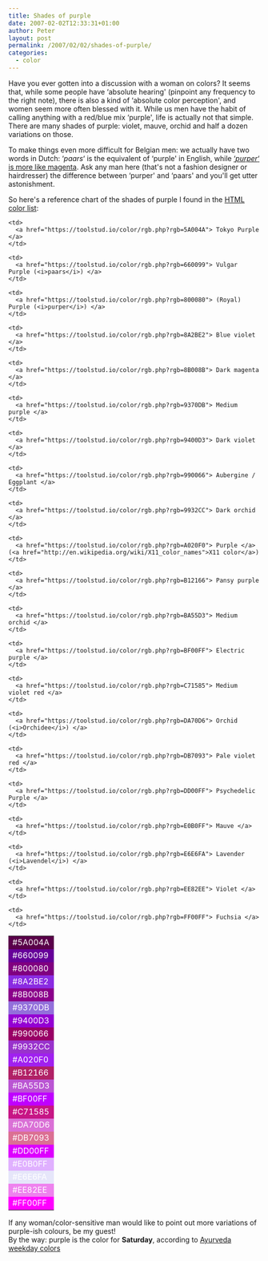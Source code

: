 ```yaml
---
title: Shades of purple
date: 2007-02-02T12:33:31+01:00
author: Peter
layout: post
permalink: /2007/02/02/shades-of-purple/
categories:
  - color
---
```

Have you ever gotten into a discussion with a woman on colors? It seems that, while some people have &#8216;absolute hearing' (pinpoint any frequency to the right note), there is also a kind of &#8216;absolute color perception', and women seem more often blessed with it. While us men have the habit of calling anything with a red/blue mix &#8216;purple', life is actually not that simple. There are many shades of purple: violet, mauve, orchid and half a dozen variations on those. 

To make things even more difficult for Belgian men: we actually have two words in Dutch: &#8216;_paars_&#8216; is the equivalent of &#8216;purple' in English, while [&#8216;_purper_&#8216; is more like magenta](http://nl.wikipedia.org/wiki/Violet#De_extraspectrale_kleur_paars). Ask any man here (that's not a fashion designer or hairdresser) the difference between &#8216;purper' and &#8216;paars' and you'll get utter astonishment. 

So here's a reference chart of the shades of purple I found in the [HTML color list](https://toolstud.io/color/htmlcolors.php):

<table>
  <tr>
    <td style="color: #FFF; background: #5A004A;">
      #5A004A
    </td>
    
    <td>
      <a href="https://toolstud.io/color/rgb.php?rgb=5A004A"> Tokyo Purple </a>
    </td>
  </tr>
  
  <tr>
    <td style="color: #FFF; background: #660099;">
      #660099
    </td>
    
    <td>
      <a href="https://toolstud.io/color/rgb.php?rgb=660099"> Vulgar Purple (<i>paars</i>) </a>
    </td>
  </tr>
  
  <tr>
    <td style="color: #FFF; background: #800080;">
      #800080
    </td>
    
    <td>
      <a href="https://toolstud.io/color/rgb.php?rgb=800080"> (Royal) Purple (<i>purper</i>) </a>
    </td>
  </tr>
  
  <tr>
    <td style="color: #FFF; background: #8A2BE2;">
      #8A2BE2
    </td>
    
    <td>
      <a href="https://toolstud.io/color/rgb.php?rgb=8A2BE2"> Blue violet </a>
    </td>
  </tr>
  
  <tr>
    <td style="color: #FFF; background: #8B008B;">
      #8B008B
    </td>
    
    <td>
      <a href="https://toolstud.io/color/rgb.php?rgb=8B008B"> Dark magenta </a>
    </td>
  </tr>
  
  <tr>
    <td style="color: #FFF; background: #9370DB;">
      #9370DB
    </td>
    
    <td>
      <a href="https://toolstud.io/color/rgb.php?rgb=9370DB"> Medium purple </a>
    </td>
  </tr>
  
  <tr>
    <td style="color: #FFF; background: #9400D3;">
      #9400D3
    </td>
    
    <td>
      <a href="https://toolstud.io/color/rgb.php?rgb=9400D3"> Dark violet </a>
    </td>
  </tr>
  
  <tr>
    <td style="color: #FFF; background: #990066;">
      #990066
    </td>
    
    <td>
      <a href="https://toolstud.io/color/rgb.php?rgb=990066"> Aubergine / Eggplant </a>
    </td>
  </tr>
  
  <tr>
    <td style="color: #FFF; background: #9932CC;">
      #9932CC
    </td>
    
    <td>
      <a href="https://toolstud.io/color/rgb.php?rgb=9932CC"> Dark orchid </a>
    </td>
  </tr>
  
  <tr>
    <td style="color: #FFF; background: #A020F0;">
      #A020F0
    </td>
    
    <td>
      <a href="https://toolstud.io/color/rgb.php?rgb=A020F0"> Purple </a>(<a href="http://en.wikipedia.org/wiki/X11_color_names">X11 color</a>)
    </td>
  </tr>
  
  <tr>
    <td style="color: #FFF; background: #B12166;">
      #B12166
    </td>
    
    <td>
      <a href="https://toolstud.io/color/rgb.php?rgb=B12166"> Pansy purple </a>
    </td>
  </tr>
  
  <tr>
    <td style="color: #FFF; background: #BA55D3;">
      #BA55D3
    </td>
    
    <td>
      <a href="https://toolstud.io/color/rgb.php?rgb=BA55D3"> Medium orchid </a>
    </td>
  </tr>
  
  <tr>
    <td style="color: #FFF; background: #BF00FF;">
      #BF00FF
    </td>
    
    <td>
      <a href="https://toolstud.io/color/rgb.php?rgb=BF00FF"> Electric purple </a>
    </td>
  </tr>
  
  <tr>
    <td style="color: #FFF; background: #C71585;">
      #C71585
    </td>
    
    <td>
      <a href="https://toolstud.io/color/rgb.php?rgb=C71585"> Medium violet red </a>
    </td>
  </tr>
  
  <tr>
    <td style="color: #FFF; background: #DA70D6;">
      #DA70D6
    </td>
    
    <td>
      <a href="https://toolstud.io/color/rgb.php?rgb=DA70D6"> Orchid (<i>Orchidee</i>) </a>
    </td>
  </tr>
  
  <tr>
    <td style="color: #FFF; background: #DB7093;">
      #DB7093
    </td>
    
    <td>
      <a href="https://toolstud.io/color/rgb.php?rgb=DB7093"> Pale violet red </a>
    </td>
  </tr>
  
  <tr>
    <td style="color: #FFF; background: #DD00FF;">
      #DD00FF
    </td>
    
    <td>
      <a href="https://toolstud.io/color/rgb.php?rgb=DD00FF"> Psychedelic Purple </a>
    </td>
  </tr>
  
  <tr>
    <td style="color: #FFF; background: #E0B0FF;">
      #E0B0FF
    </td>
    
    <td>
      <a href="https://toolstud.io/color/rgb.php?rgb=E0B0FF"> Mauve </a>
    </td>
  </tr>
  
  <tr>
    <td style="color: #FFF; background: #E6E6FA;">
      #E6E6FA
    </td>
    
    <td>
      <a href="https://toolstud.io/color/rgb.php?rgb=E6E6FA"> Lavender (<i>Lavendel</i>) </a>
    </td>
  </tr>
  
  <tr>
    <td style="color: #FFF; background: #EE82EE;">
      #EE82EE
    </td>
    
    <td>
      <a href="https://toolstud.io/color/rgb.php?rgb=EE82EE"> Violet </a>
    </td>
  </tr>
  
  <tr>
    <td style="color: #FFF; background: #FF00FF;">
      #FF00FF
    </td>
    
    <td>
      <a href="https://toolstud.io/color/rgb.php?rgb=FF00FF"> Fuchsia </a>
    </td>
  </tr>
</table>

If any woman/color-sensitive man would like to point out more variations of purple-ish colours, be my guest!  
By the way: purple is the color for **Saturday**, according to [Ayurveda weekday colors](/2007/08/21/weekday-colours-ayurveda/)
